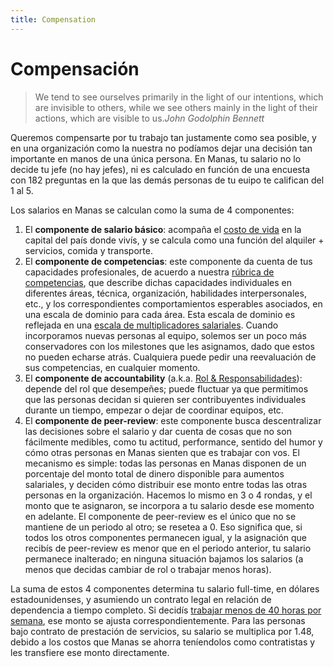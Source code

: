 ```yaml
---
title: Compensation
---
```

# Compensación

> We tend to see ourselves primarily in the light of our intentions, which are invisible to others, while we see others mainly in the light of their actions, which are visible to us.<cite>John Godolphin Bennett</cite>

Queremos compensarte por tu trabajo tan justamente como sea posible, y en una organización como la nuestra no podíamos dejar una decisión tan importante en manos de una única persona. En Manas, tu salario no lo decide tu jefe (no hay jefes), ni es calculado en función de una encuesta con 182 preguntas en la que las demás personas de tu euipo te califican del 1 al 5.

Los salarios en Manas se calculan como la suma de 4 componentes:

1. El **componente de salario básico**: acompaña el [costo de vida](https://airtable.com/shrOSKOOWT3GyLdlR/tblrRXSvO4swGmleE) en la capital del país donde vivís, y se calcula como una función del alquiler + servicios, comida y transporte.
2. El **componente de competencias**: este componente da cuenta de tus capacidades profesionales, de acuerdo a nuestra [rúbrica de competencias](https://rubric.manas.tech/), que describe dichas capacidades individuales en diferentes áreas, técnica, organización, habilidades interpersonales, etc., y los correspondientes comportamientos esperables asociados, en una escala de dominio para cada área. Esta escala de dominio es reflejada en una [escala de multiplicadores salariales](https://airtable.com/shrHW4tHVmrXveHyQ/tblXdlPKUEfc3eLKs). Cuando incorporamos nuevas personas al equipo, solemos ser un poco más conservadores con los milestones que les asignamos, dado que estos no pueden echarse atrás. Cualquiera puede pedir una reevaluación de sus competencias, en cualquier momento.
3. El **componente de accountability** (a.k.a. [Rol & Responsabilidades](https://airtable.com/shrOu3cg5ErVOMLMz/tblIKC6vHixhGASQK)): depende del rol que desempeñes; puede fluctuar ya que permitimos que las personas decidan si quieren ser contribuyentes individuales durante un tiempo, empezar o dejar de coordinar equipos, etc.
4. El **componente de peer-review**: este componente busca descentralizar las decisiones sobre el salario y dar cuenta de cosas que no son fácilmente medibles, como tu actitud, performance, sentido del humor y cómo otras personas en Manas sienten que es trabajar con vos. El mecanismo es simple: todas las personas en Manas disponen de un porcentaje del monto total de dinero disponible para aumentos salariales, y deciden cómo distribuir ese monto entre todas las otras personas en la organización. Hacemos lo mismo en 3 o 4 rondas, y el monto que te asignaron, se incorpora a tu salario desde ese momento en adelante. El componente de peer-review es el único que no se mantiene de un periodo al otro; se resetea a 0. Eso significa que, si todos los otros componentes permanecen igual, y la asignación que recibís de peer-review es menor que en el periodo anterior, tu salario permanece inalterado; en ninguna situación bajamos los salarios (a menos que decidas cambiar de rol o trabajar menos horas).

La suma de estos 4 componentes determina tu salario full-time, en dólares estadounidenses, y asumiendo un contrato legal en relación de dependencia a tiempo completo. Si decidís [trabajar menos de 40 horas por semana](https://airtable.com/shrEIEz6rhcwpS1Oz), ese monto se ajusta correspondientemente. Para las personas bajo contrato de prestación de servicios, su salario se multiplica por 1.48, debido a los costos que Manas se ahorra teníendolos como contratistas y les transfiere ese monto directamente.